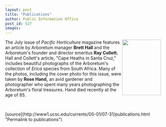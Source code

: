 ```yaml
---
layout: post
title: "Publications"
author: Public Information Office
post_id: 527
images:
---
```


<p>
  <img align="right" border="0" height="179" src="../art/pacific.hort.125.jpg" width="125" alt="">The July issue of <i>Pacific Horticulture</i> magazine features an article by Arboretum manager <b>Brett Hall</b> and the Arboretum's founder and director emeritus <b>Ray Collett.</b> Hall and Collett's article, "Cape Heaths in Santa Cruz," includes beautiful photographs of the Arboretum's collection of <i>Erica</i> species from South Africa. Many of the photos, including the cover photo for this issue, were taken by <b>Rose Hand,</b> an avid gardener and photographer who spent many years photographing the Arboretum's floral treasures. Hand died recently at the age of 85.
</p>
<p>
  <br>
  </p>
[source](http://www1.ucsc.edu/currents/00-01/07-31/publications.html "Permalink to publications")

